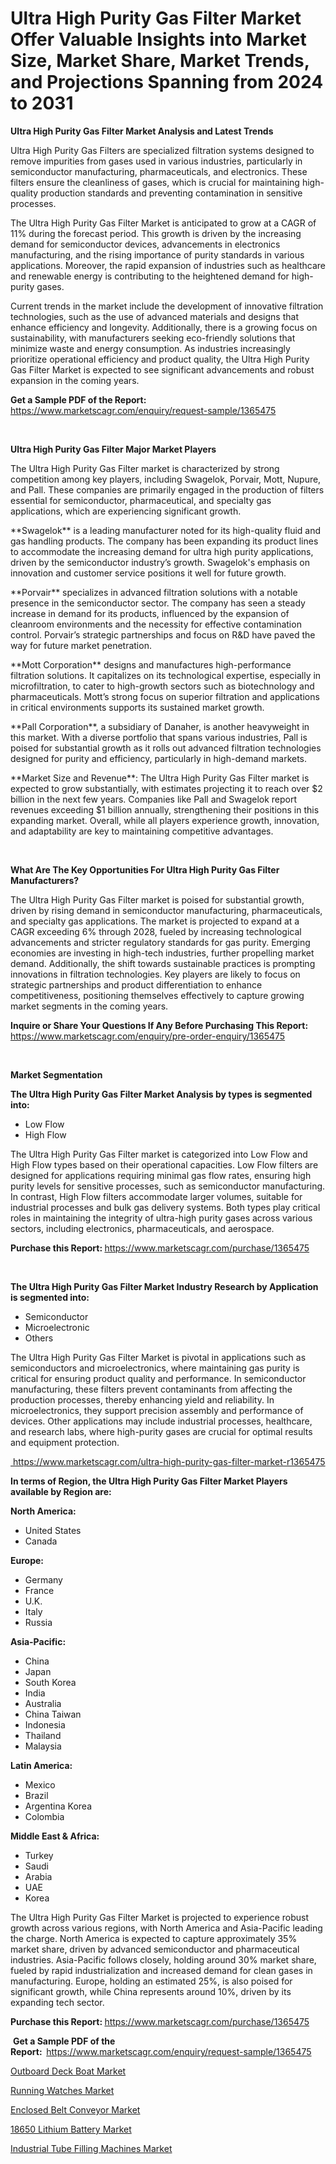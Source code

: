 <p><h1>Ultra High Purity Gas Filter Market Offer Valuable Insights into Market Size, Market Share, Market Trends, and Projections Spanning from 2024 to 2031</h1></p><p><strong>Ultra High Purity Gas Filter Market Analysis and Latest Trends</strong></p>
<p><p>Ultra High Purity Gas Filters are specialized filtration systems designed to remove impurities from gases used in various industries, particularly in semiconductor manufacturing, pharmaceuticals, and electronics. These filters ensure the cleanliness of gases, which is crucial for maintaining high-quality production standards and preventing contamination in sensitive processes.</p><p>The Ultra High Purity Gas Filter Market is anticipated to grow at a CAGR of 11% during the forecast period. This growth is driven by the increasing demand for semiconductor devices, advancements in electronics manufacturing, and the rising importance of purity standards in various applications. Moreover, the rapid expansion of industries such as healthcare and renewable energy is contributing to the heightened demand for high-purity gases.</p><p>Current trends in the market include the development of innovative filtration technologies, such as the use of advanced materials and designs that enhance efficiency and longevity. Additionally, there is a growing focus on sustainability, with manufacturers seeking eco-friendly solutions that minimize waste and energy consumption. As industries increasingly prioritize operational efficiency and product quality, the Ultra High Purity Gas Filter Market is expected to see significant advancements and robust expansion in the coming years.</p></p>
<p><strong>Get a Sample PDF of the Report:&nbsp;</strong> <a href="https://www.marketscagr.com/enquiry/request-sample/1365475?utm_campaign=1573&utm_medium=2&utm_source=Github&utm_content=ia&utm_term=29102024&utm_id=ultra-high-purity-gas-filter">https://www.marketscagr.com/enquiry/request-sample/1365475</a></p>
<p>&nbsp;</p>
<p><strong>Ultra High Purity Gas Filter Major Market Players</strong></p>
<p><p>The Ultra High Purity Gas Filter market is characterized by strong competition among key players, including Swagelok, Porvair, Mott, Nupure, and Pall. These companies are primarily engaged in the production of filters essential for semiconductor, pharmaceutical, and specialty gas applications, which are experiencing significant growth.</p><p>**Swagelok** is a leading manufacturer noted for its high-quality fluid and gas handling products. The company has been expanding its product lines to accommodate the increasing demand for ultra high purity applications, driven by the semiconductor industry’s growth. Swagelok's emphasis on innovation and customer service positions it well for future growth.</p><p>**Porvair** specializes in advanced filtration solutions with a notable presence in the semiconductor sector. The company has seen a steady increase in demand for its products, influenced by the expansion of cleanroom environments and the necessity for effective contamination control. Porvair’s strategic partnerships and focus on R&D have paved the way for future market penetration.</p><p>**Mott Corporation** designs and manufactures high-performance filtration solutions. It capitalizes on its technological expertise, especially in microfiltration, to cater to high-growth sectors such as biotechnology and pharmaceuticals. Mott’s strong focus on superior filtration and applications in critical environments supports its sustained market growth.</p><p>**Pall Corporation**, a subsidiary of Danaher, is another heavyweight in this market. With a diverse portfolio that spans various industries, Pall is poised for substantial growth as it rolls out advanced filtration technologies designed for purity and efficiency, particularly in high-demand markets.</p><p>**Market Size and Revenue**: The Ultra High Purity Gas Filter market is expected to grow substantially, with estimates projecting it to reach over $2 billion in the next few years. Companies like Pall and Swagelok report revenues exceeding $1 billion annually, strengthening their positions in this expanding market. Overall, while all players experience growth, innovation, and adaptability are key to maintaining competitive advantages.</p></p>
<p>&nbsp;</p>
<p><strong>What Are The Key Opportunities For Ultra High Purity Gas Filter Manufacturers?</strong></p>
<p><p>The Ultra High Purity Gas Filter market is poised for substantial growth, driven by rising demand in semiconductor manufacturing, pharmaceuticals, and specialty gas applications. The market is projected to expand at a CAGR exceeding 6% through 2028, fueled by increasing technological advancements and stricter regulatory standards for gas purity. Emerging economies are investing in high-tech industries, further propelling market demand. Additionally, the shift towards sustainable practices is prompting innovations in filtration technologies. Key players are likely to focus on strategic partnerships and product differentiation to enhance competitiveness, positioning themselves effectively to capture growing market segments in the coming years.</p></p>
<p><strong>Inquire or Share Your Questions If Any Before Purchasing This Report:</strong> <a href="https://www.marketscagr.com/enquiry/pre-order-enquiry/1365475?utm_campaign=1573&utm_medium=2&utm_source=Github&utm_content=ia&utm_term=29102024&utm_id=ultra-high-purity-gas-filter">https://www.marketscagr.com/enquiry/pre-order-enquiry/1365475</a></p>
<p>&nbsp;</p>
<p><strong>Market Segmentation</strong></p>
<p><strong>The Ultra High Purity Gas Filter Market Analysis by types is segmented into:</strong></p>
<p><ul><li>Low Flow</li><li>High Flow</li></ul></p>
<p><p>The Ultra High Purity Gas Filter market is categorized into Low Flow and High Flow types based on their operational capacities. Low Flow filters are designed for applications requiring minimal gas flow rates, ensuring high purity levels for sensitive processes, such as semiconductor manufacturing. In contrast, High Flow filters accommodate larger volumes, suitable for industrial processes and bulk gas delivery systems. Both types play critical roles in maintaining the integrity of ultra-high purity gases across various sectors, including electronics, pharmaceuticals, and aerospace.</p></p>
<p><strong>Purchase this Report:&nbsp;</strong><a href="https://www.marketscagr.com/purchase/1365475?utm_campaign=1573&utm_medium=2&utm_source=Github&utm_content=ia&utm_term=29102024&utm_id=ultra-high-purity-gas-filter">https://www.marketscagr.com/purchase/1365475</a></p>
<p>&nbsp;</p>
<p><strong>The Ultra High Purity Gas Filter Market Industry Research by Application is segmented into:</strong></p>
<p><ul><li>Semiconductor</li><li>Microelectronic</li><li>Others</li></ul></p>
<p><p>The Ultra High Purity Gas Filter Market is pivotal in applications such as semiconductors and microelectronics, where maintaining gas purity is critical for ensuring product quality and performance. In semiconductor manufacturing, these filters prevent contaminants from affecting the production processes, thereby enhancing yield and reliability. In microelectronics, they support precision assembly and performance of devices. Other applications may include industrial processes, healthcare, and research labs, where high-purity gases are crucial for optimal results and equipment protection.</p></p>
<p><a href="https://www.marketscagr.com/ultra-high-purity-gas-filter-market-r1365475?utm_campaign=1573&utm_medium=2&utm_source=Github&utm_content=ia&utm_term=29102024&utm_id=ultra-high-purity-gas-filter">&nbsp;https://www.marketscagr.com/ultra-high-purity-gas-filter-market-r1365475</a></p>
<p><strong>In terms of Region, the Ultra High Purity Gas Filter Market Players available by Region are:</strong></p>
<p>
    <p> <strong> North America: </strong>
        <ul>
            <li>United States</li>
            <li>Canada</li>
        </ul>
        </p> 
    <p> <strong> Europe: </strong>
        <ul>
            <li>Germany</li>
            <li>France</li>
            <li>U.K.</li>
            <li>Italy</li>
            <li>Russia</li>
        </ul>
        </p> 
    <p> <strong> Asia-Pacific: </strong>
        <ul>
            <li>China</li>
            <li>Japan</li>
            <li>South Korea</li>
            <li>India</li>
            <li>Australia</li>
            <li>China Taiwan</li>
            <li>Indonesia</li>
            <li>Thailand</li>
            <li>Malaysia</li>
        </ul>
        </p> 
    <p> <strong> Latin America: </strong>
        <ul>
            <li>Mexico</li>
            <li>Brazil</li>
            <li>Argentina Korea</li>
            <li>Colombia</li>
        </ul>
        </p> 
    <p> <strong> Middle East & Africa: </strong>
        <ul>
            <li>Turkey</li>
            <li>Saudi</li>
            <li>Arabia</li>
            <li>UAE</li>
            <li>Korea</li>
        </ul>
    </p>
    </p>
<p><p>The Ultra High Purity Gas Filter Market is projected to experience robust growth across various regions, with North America and Asia-Pacific leading the charge. North America is expected to capture approximately 35% market share, driven by advanced semiconductor and pharmaceutical industries. Asia-Pacific follows closely, holding around 30% market share, fueled by rapid industrialization and increased demand for clean gases in manufacturing. Europe, holding an estimated 25%, is also poised for significant growth, while China represents around 10%, driven by its expanding tech sector.</p></p>
<p><strong>Purchase this Report: </strong><a href="https://www.marketscagr.com/purchase/1365475?utm_campaign=1573&utm_medium=2&utm_source=Github&utm_content=ia&utm_term=29102024&utm_id=ultra-high-purity-gas-filter">https://www.marketscagr.com/purchase/1365475</a></p>
<p>&nbsp;<strong>Get a Sample PDF of the Report:&nbsp;&nbsp;</strong><a href="https://www.marketscagr.com/enquiry/request-sample/1365475?utm_campaign=1573&utm_medium=2&utm_source=Github&utm_content=ia&utm_term=29102024&utm_id=ultra-high-purity-gas-filter">https://www.marketscagr.com/enquiry/request-sample/1365475</a></p>
<p><strong></strong></p>
<p><p><a href="https://www.linkedin.com/pulse/outboard-deck-boat-market-size-share-trends-analysis-report-eyvie?utm_campaign=1573&utm_medium=2&utm_source=Github&utm_content=ia&utm_term=29102024&utm_id=ultra-high-purity-gas-filter">Outboard Deck Boat Market</a></p><p><a href="https://www.linkedin.com/pulse/global-running-watches-market-focus-product-type-pedometer-amnoc?utm_campaign=1573&utm_medium=2&utm_source=Github&utm_content=ia&utm_term=29102024&utm_id=ultra-high-purity-gas-filter">Running Watches Market</a></p><p><a href="https://www.linkedin.com/pulse/enclosed-belt-conveyor-market-research-report-2024-2031-y0k3e?utm_campaign=1573&utm_medium=2&utm_source=Github&utm_content=ia&utm_term=29102024&utm_id=ultra-high-purity-gas-filter">Enclosed Belt Conveyor Market</a></p><p><a href="https://www.linkedin.com/pulse/future-innovation-global-18650-lithium-battery-market-gapse?utm_campaign=1573&utm_medium=2&utm_source=Github&utm_content=ia&utm_term=29102024&utm_id=ultra-high-purity-gas-filter">18650 Lithium Battery Market</a></p><p><a href="https://issuu.com/reportprime-2/docs/industrial-tube-filling-machines-ma_90b459968efe45?utm_campaign=1573&utm_medium=2&utm_source=Github&utm_content=ia&utm_term=29102024&utm_id=ultra-high-purity-gas-filter">Industrial Tube Filling Machines Market</a></p></p>